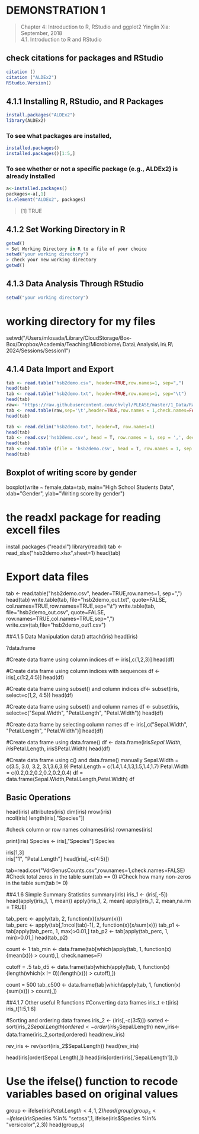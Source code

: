 # DEMONSTRATION 1
> Chapter 4: Introduction to R, RStudio and ggplot2
> Yinglin Xia: September, 2018                                                                 
> 4.1. Introduction to R and RStudio

## check citations for packages and RStudio
```r
citation () 
citation ("ALDEx2")   
RStudio.Version() 
```
## 4.1.1 Installing R, RStudio, and R Packages    
```r
install.packages("ALDEx2")  
library(ALDEx2)
```
### To see what packages are installed,
```r
installed.packages()
installed.packages()[1:5,]
```
### To see whether or not a specific package (e.g., ALDEx2) is already installed
```r
a<-installed.packages()
packages<-a[,1] 
is.element("ALDEx2", packages)
```
> [1] TRUE

## 4.1.2 Set Working Directory in R
```r
getwd()
> Set Working Directory in R to a file of your choice
setwd("your working directory") 
> check your new working directory
getwd() 
```

## 4.1.3 Data Analysis Through RStudio
```r
setwd("your working directory")
```
# working directory for my files
setwd("/Users/mlosada/Library/CloudStorage/Box-Box/Dropbox/Academia/Teaching/Microbiome\ Data\ Analysis\ in\ R\ 2024/Sessions/Session1")

## 4.1.4 Data Import and Export
```r
tab <- read.table("hsb2demo.csv", header=TRUE,row.names=1, sep=",")
head(tab)
tab <- read.table("hsb2demo.txt", header=TRUE,row.names=1, sep="\t") 
head(tab)
raw<- "https://raw.githubusercontent.com/chvlyl/PLEASE/master/1_Data/Raw_Data/MetaPhlAn/PLEASE/G_Remove_unclassfied_Renormalized_Merge_Rel_MetaPhlAn_Result.xls"  
tab <- read.table(raw,sep='\t',header=TRUE,row.names = 1,check.names=FALSE,stringsAsFactors=FALSE)
head(tab)

tab <- read.delim("hsb2demo.txt", header=T, row.names=1) 
head(tab)
tab <- read.csv('hsb2demo.csv', head = T, row.names = 1, sep = ',', dec = '.')
head(tab)
tab <- read.table (file = 'hsb2demo.csv', head = T, row.names = 1, sep = ',', dec = ',')
head(tab)
```

## Boxplot of writing score by gender 
boxplot(write ~ female,data=tab, main="High School Students Data", 
        xlab="Gender", ylab="Writing score by gender")

# the readxl package for reading excell files
install.packages ("readxl")
library(readxl)
tab <- read_xlsx("hsb2demo.xlsx",sheet=1)
head(tab)

# Export data files
tab <- read.table("hsb2demo.csv", header=TRUE,row.names=1, sep=",")
head(tab)
write.table(tab, file="hsb2demo_out.txt", quote=FALSE, col.names=TRUE,row.names=TRUE,sep="\t") 
write.table(tab, file="hsb2demo_out.csv", quote=FALSE, row.names=TRUE,col.names=TRUE,sep=",")
write.csv(tab,file="hsb2demo_out1.csv")


##4.1.5	Data Manipulation
data()
attach(iris)
head(iris)

?data.frame 

#Create data frame using column indices
df <- iris[,c(1,2,3)]
head(df)

#Create data frame using column indices with sequences
df <- iris[,c(1:2,4:5)]
head(df)

#Create data frame using subset() and column indices
df<- subset(iris, select=c(1,2, 4:5))
head(df)

#Create data frame using subset() and column names
df <- subset(iris, select=c("Sepal.Width", "Petal.Length", "Petal.Width"))
head(df)

#Create data frame by selecting column names
df <- iris[,c("Sepal.Width", "Petal.Length", "Petal.Width")]
head(df)

#Create data frame using data.frame()
df <- data.frame(iris$Sepal.Width, iris$Petal.Length, iris$Petal.Width)
head(df)

#Create data frame using c() and data.frame() manually
Sepal.Width = c(3.5, 3.0, 3.2, 3.1,3.6,3.9) 
Petal.Length = c(1.4,1.4,1.3,1.5,1.4,1.7) 
Petal.Width = c(0.2,0.2,0.2,0.2,0.2,0.4) 
df = data.frame(Sepal.Width,Petal.Length,Petal.Width) 
df

## Basic Operations
head(iris) 
attributes(iris) 
dim(iris) 
nrow(iris)    
ncol(iris)
length(iris[,"Species"])

#check column or row names 
colnames(iris)
rownames(iris)

print(iris)
Species <- iris[,"Species"]
Species

iris[1,3]  
iris["1", "Petal.Length"] 
head(iris[,-c(4:5)])

tab=read.csv("VdrGenusCounts.csv",row.names=1,check.names=FALSE)
#Check total zeros in the table
sum(tab == 0) 
#Check how many non-zeros in the table
sum(tab != 0)

##4.1.6	Simple Summary Statistics
summary(iris) 
iris_1 <- (iris[,-5]) 
head(apply(iris_1, 1, mean))
apply(iris_1, 2, mean)
apply(iris_1, 2, mean,na.rm = TRUE)

tab_perc <- apply(tab, 2, function(x){x/sum(x)})  
tab_perc <- apply(tab[,1:ncol(tab)-1], 2, function(x){x/sum(x)})
tab_p1 <- tab[apply(tab_perc, 1, max)>0.01,]
tab_p2 <- tab[apply(tab_perc, 1, min)>0.01,]
head(tab_p2)

count <- 1
tab_min <- data.frame(tab[which(apply(tab, 1, function(x){mean(x)}) > count),], check.names=F) 

cutoff = .5
tab_d5 <- data.frame(tab[which(apply(tab, 1, function(x){length(which(x != 0))/length(x)}) > cutoff),])

count = 500
tab_c500 <- data.frame(tab[which(apply(tab, 1, function(x){sum(x)}) > count),])

##4.1.7	Other useful R functions
#Converting data frames
iris_t <-t(iris) 
iris_t[1:5,1:6]

#Sorting and ordering data frames
iris_2 <- (iris[,-c(3:5)])
sorted <- sort(iris_2$Sepal.Length)
ordered <- order(iris_2$Sepal.Length)
new_iris<- data.frame(iris_2,sorted,ordered)
head(new_iris)

rev_iris <- rev(sort(iris_2$Sepal.Length))
head(rev_iris)

head(iris[order(Sepal.Length),])
head(iris[order(iris[,'Sepal.Length']),])

# Use the ifelse() function to recode variables based on original values
group <- ifelse(iris$Petal.Length < 4,1,2) 
head(group)
group_s <- ifelse(iris$Species %in% "setosa",1,
                  ifelse(iris$Species %in% "versicolor",2,3))
head(group_s)


